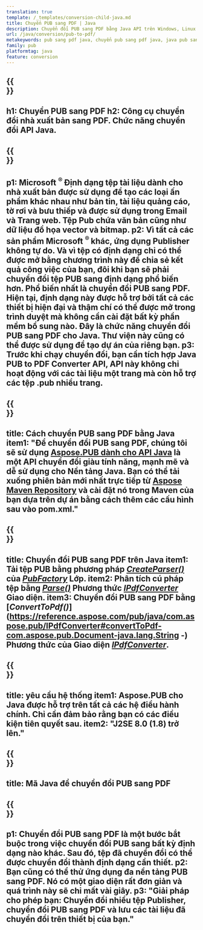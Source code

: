 ```yaml
---
translation: true
template: /_templates/conversion-child-java.md
title: Chuyển PUB sang PDF | Java
description: Chuyển đổi PUB sang PDF bằng Java API trên Windows, Linux và Mac OS X. Chức năng chuyển đổi dành cho nhà xuất bản dễ dàng tích hợp vào giải pháp của riêng bạn.
url: /java/conversion/pub-to-pdf/
metakeywords: pub sang pdf java, chuyển pub sang pdf java, java pub sang pdf, publisher sang pdf java
family: pub
platformtag: java
feature: conversion
---
```


{{<section banner>}}
---
h1: Chuyển PUB sang PDF
h2: Công cụ chuyển đổi nhà xuất bản sang PDF. Chức năng chuyển đổi API Java.
---

{{<section overview>}}
---
p1: Microsoft <sup> ® </sup> Định dạng tệp tài liệu dành cho nhà xuất bản được sử dụng để tạo các loại ấn phẩm khác nhau như bản tin, tài liệu quảng cáo, tờ rơi và bưu thiếp và được sử dụng trong Email và Trang web. Tệp Pub chứa văn bản cũng như dữ liệu đồ họa vector và bitmap.
p2: Vì tất cả các sản phẩm Microsoft <sup> ® </sup> khác, ứng dụng Publisher không tự do. Và vì tệp có định dạng chỉ có thể được mở bằng chương trình này để chia sẻ kết quả công việc của bạn, đôi khi bạn sẽ phải chuyển đổi tệp PUB sang định dạng phổ biến hơn. Phổ biến nhất là chuyển đổi PUB sang PDF. Hiện tại, định dạng này được hỗ trợ bởi tất cả các thiết bị hiện đại và thậm chí có thể được mở trong trình duyệt mà không cần cài đặt bất kỳ phần mềm bổ sung nào. Đây là chức năng chuyển đổi PUB sang PDF cho Java. Thư viện này cũng có thể được sử dụng để tạo dự án của riêng bạn.
p3: Trước khi chạy chuyển đổi, bạn cần tích hợp Java PUB to PDF Converter API, API này không chỉ hoạt động với các tài liệu một trang mà còn hỗ trợ các tệp .pub nhiều trang.
---

{{<section widget>}}
---
title: Cách chuyển PUB sang PDF bằng Java
item1: "Để chuyển đổi PUB sang PDF, chúng tôi sẽ sử dụng [Aspose.PUB dành cho API Java](https://products.aspose.com/pub/java/) là một API chuyển đổi giàu tính năng, mạnh mẽ và dễ sử dụng cho Nền tảng Java. Bạn có thể tải xuống phiên bản mới nhất trực tiếp từ [Aspose Maven Repository](https://repository.aspose.com/pub/) và cài đặt nó trong Maven của bạn dựa trên dự án bằng cách thêm các cấu hình sau vào pom.xml."
---

{{<section feature1>}}
---
title: Chuyển đổi PUB sang PDF trên Java
item1: Tải tệp PUB bằng phương pháp [*CreateParser()*](https://reference.aspose.com/pub/java/com.aspose.pub/PubFactory#createParser-java.lang.String-) của [*PubFactory*](https://reference.aspose.com/pub/java/com.aspose.pub/PubFactory) Lớp.
item2: Phân tích cú pháp tệp bằng [*Parse()*](https://reference.aspose.com/pub/java/com.aspose.pub/IPubParser#parse--) Phương thức [*IPdfConverter*](https://reference.aspose.com/pub/java/com.aspose.pub/IPubParser) Giao diện.
item3: Chuyển đổi PUB sang PDF bằng [*ConvertToPdf()*](https://reference.aspose.com/pub/java/com.aspose.pub/IPdfConverter#convertToPdf-com.aspose.pub.Document-java.lang.String -) Phương thức của Giao diện [*IPdfConverter*](https://reference.aspose.com/pub/java/com.aspose.pub/IPdfConverter).
---

{{<section feature2>}}
---
title: yêu cầu hệ thống
item1: Aspose.PUB cho Java được hỗ trợ trên tất cả các hệ điều hành chính. Chỉ cần đảm bảo rằng bạn có các điều kiện tiên quyết sau.
item2: "J2SE 8.0 (1.8) trở lên."
---

{{<section codeexample>}}
---
title: Mã Java để chuyển đổi PUB sang PDF
---

{{<section summary>}}
---
p1: Chuyển đổi PUB sang PDF là một bước bắt buộc trong việc chuyển đổi PUB sang bất kỳ định dạng nào khác. Sau đó, tệp đã chuyển đổi có thể được chuyển đổi thành định dạng cần thiết.
p2: Bạn cũng có thể thử ứng dụng đa nền tảng PUB sang PDF. Nó có một giao diện rất đơn giản và quá trình này sẽ chỉ mất vài giây.
p3: "Giải pháp cho phép bạn: Chuyển đổi nhiều tệp Publisher, chuyển đổi PUB sang PDF và lưu các tài liệu đã chuyển đổi trên thiết bị của bạn."
---